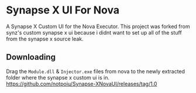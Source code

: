 # Synapse X UI For Nova
A Synapse X Custom UI for the Nova Executor. This project was forked from synz's custom synapse x ui because i didnt want to set up all of the stuff from the synapse x source leak.

## Downloading
Drag the `Module.dll` & `Injector.exe` files from nova to the newly extracted folder where the synapse x custom ui is in.
https://github.com/notpoiu/Synapse-XNovaUI/releases/tag/1.0
